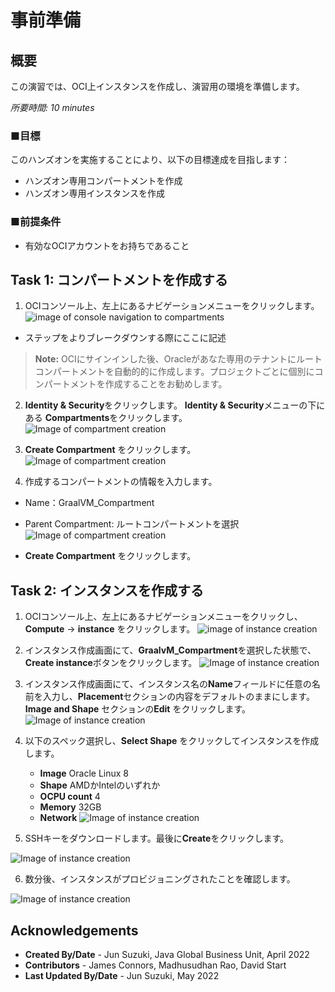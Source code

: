# 事前準備

## 概要

この演習では、OCI上インスタンスを作成し、演習用の環境を準備します。

*所要時間: 10 minutes*

### ■目標

このハンズオンを実施することにより、以下の目標達成を目指します：
* ハンズオン専用コンパートメントを作成
* ハンズオン専用インスタンスを作成

### ■前提条件

* 有効なOCIアカウントをお持ちであること

## Task 1: コンパートメントを作成する

1. OCIコンソール上、左上にあるナビゲーションメニューをクリックします。
    ![image of console navigation to compartments](images/console-navigation.png)
    &nbsp;

 * ステップをよりブレークダウンする際にここに記述

  > **Note:** OCIにサインインした後、Oracleがあなた専用のテナントにルートコンパートメントを自動的的に作成します。プロジェクトごとに個別にコンパートメントを作成することをお勧めします。
  
2. **Identity & Security**をクリックします。 **Identity & Security**メニューの下にある **Compartments**をクリックします。
   ![Image of compartment creation](images/console-compartment.png)
    &nbsp;

3. **Create Compartment** をクリックします。
 ![Image of compartment creation](images/compartment-create.png)

4. 作成するコンパートメントの情報を入力します。
  * Name：GraalVM_Compartment
  * Parent Compartment: ルートコンパートメントを選択
 ![Image of compartment creation](images/compartment-create2.png) 

  * **Create Compartment** をクリックします。
  

## Task 2: インスタンスを作成する

1.  OCIコンソール上、左上にあるナビゲーションメニューをクリックし、**Compute** → **instance** をクリックします。
  ![image of instance creation](images/create-instance.png)

2. インスタンス作成画面にて、**GraalvM_Compartment**を選択した状態で、**Create instance**ボタンをクリックします。 
![Image of instance creation](images/create-instance1.png)

3. インスタンス作成画面にて、インスタンス名の**Name**フィールドに任意の名前を入力し、**Placement**セクションの内容をデフォルトのままにします。**Image and Shape** セクションの**Edit** をクリックします。
![Image of instance creation](images/create-instance2.png)


4. 以下のスペック選択し、**Select Shape** をクリックしてインスタンスを作成します。
    - **Image** Oracle Linux 8
    - **Shape** AMDかIntelのいずれか
    - **OCPU count** 4
    - **Memory** 32GB
    - **Network**
  ![Image of instance creation](images/create-instance4.png)

5. SSHキーをダウンロードします。最後に**Create**をクリックします。

  ![Image of instance creation](images/create-instance5.png)

6. 数分後、インスタンスがプロビジョニングされたことを確認します。

  ![Image of instance creation](images/provisioning-instance1.png)


## Acknowledgements

- **Created By/Date** - Jun Suzuki, Java Global Business Unit, April 2022
- **Contributors** - James Connors, Madhusudhan Rao, David Start 
- **Last Updated By/Date** - Jun Suzuki, May 2022
